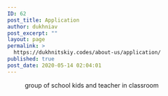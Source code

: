 ```yaml
---
ID: 62
post_title: Application
author: dukhniav
post_excerpt: ""
layout: page
permalink: >
  https://dukhnitskiy.codes/about-us/application/
published: true
post_date: 2020-05-14 02:04:01
---
```

<!-- wp:image {"id":286,"sizeSlug":"full","className":"is-style-default"} -->
<figure class="wp-block-image size-full is-style-default"><img src="https://dukhnitskiy.codes/wp-content/uploads/2020/06/School-children-scaled.jpg" alt="" class="wp-image-286"/><figcaption>group of school kids and teacher in classroom</figcaption></figure>
<!-- /wp:image -->